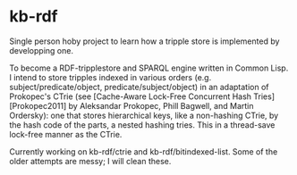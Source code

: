# kb-rdf
Single person hoby project to learn how a tripple store is implemented by developping one.

To become a RDF-tripplestore and SPARQL engine written in Common Lisp.  I intend to store tripples
indexed in various orders (e.g. subject/predicate/object, predicate/subject/object) in an adaptation
of Prokopec's CTrie (see [Cache-Aware Lock-Free Concurrent Hash Tries][Prokopec2011] by Aleksandar
Prokopec, Phill Bagwell, and Martin Ordersky): one that stores hierarchical keys, like a non-hashing
CTrie, by the hash code of the parts, a nested hashing tries.  This in a thread-save lock-free manner
as the CTrie.

Currently working on kb-rdf/ctrie and kb-rdf/bitindexed-list.  Some of the older attempts are messy; I will
clean these.



[Prokopec]: https://infoscience.epfl.ch/record/166908/files/ctries-techreport.pdf "ctries-techreport.pdf @infoscience.epfl.ch"
